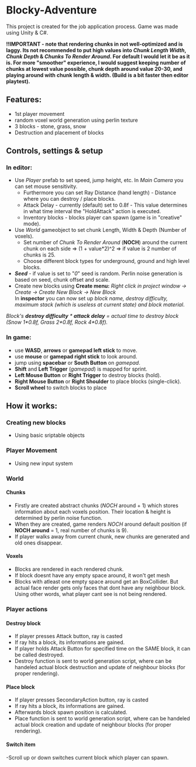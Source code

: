 # Blocky-Adventure

This project is created for the job application process. Game was made using Unity & C#.

**!!IMPORTANT - note that rendering chunks in not well-optimized and is laggy. Its not recommended to put high values into *Chunk Length Width*, *Chunk Depth* & *Chunks To Render Around*. For default I would let it be as it is. For more "smoother" experience, I would suggest keeping number of chunks at lowest value possible, chunk depth around value 20-30, and playing around with chunk length & width. (Build is a bit faster then editor playtest).**

## Features:

- 1st player movement
- random voxel world generation using perlin texture
- 3 blocks - stone, grass, snow
- Destruction and placement of blocks

## Controls, settings & setup

### In editor:

- Use *Player* prefab to set speed, jump height, etc. In *Main Camera* you can set mouse sensitivity.
  - Furthermore you can set Ray Distance (hand length) - Distance where you can destroy / place blocks.
  - Attack Delay - currently (default) set to 0.8f - This value determines in what time interval the "HoldAttack" action is executed.
  - Inventory blocks - blocks player can spawn (game is in "creative" mode).
- Use *World* gameobject to set chunk Length, Width & Depth (Number of voxels).
  - Set number of *Chunk To Render Around* (**NOCH**) around the current chunk on each side  => (1 + value\*2)^2 => if value is 2 number of chunks is 25.
  - Choose different block types for underground, ground and high level blocks.
- ***Seed*** - if value is set to "*0*" seed is random. Perlin noise generation is based on seed, chunk offset and scale.
- Create new blocks using **Create menu:** *Right click in project window -> Create -> Create New Block -> New Block*<br/>In **inspector** you can now set up *block name, destroy difficulty, maximum stack (which is useless at current state) and block material*.
 
*Block's **destroy difficulty** \* **attack delay** = actual time to destroy block (Snow 1\*0.8f, Grass 2\*0.8f, Rock 4\*0.8f).*

### In game:

- use **WASD**, **arrows** or **gamepad left stick** to move.
- use **mouse** or **gamepad right stick** to look around.
- jump using **spacebar** or **South Button** on *gamepad*.
- **Shift** and **Left Trigger** (*gamepad*) is mapped for sprint.
- **Left Mouse Button** or **Right Trigger** to destroy blocks (hold).
- **Right Mouse Button** or **Right Shoulder** to place blocks (single-click).
- **Scroll wheel** to switch blocks to place

## How it works:

### Creating new blocks

- Using basic sriptable objects

### Player Movement

- Using new input system

### World

#### Chunks

- Firstly are created abstract chunks (*NOCH* around + 1) which stores information about each voxels position. Their location & height is determined by perlin noise function.
- When they are created, game renders *NOCH* around default position (if **NOCH around** = 1, real number of chunks is 9).
- If player walks away from current chunk, new chunks are generated and old ones disappear.

#### Voxels

- Blocks are rendered in each rendered chunk.
- If block doesnt have any empty space around, it won't get mesh
- Blocks with atleast one empty space around get an BoxCollider. But actual face render gets only faces that dont have any neighbour block. Using other words, what player cant see is not being rendered.

### Player actions

#### Destroy block

- If player presses Attack button, ray is casted
- If ray hits a block, its informations are gained.
- If player holds Attack Button for specified time on the SAME block, it can be called destroyed.
- Destroy function is sent to world generation script, where can be handeled actual block destruction and update of neighbour blocks (for proper rendering).

#### Place block

- If player presses SecondaryAction button, ray is casted
- If ray hits a block, its informations are gained.
- Afterwards block spawn position is calculated.
- Place function is sent to world generation script, where can be handeled actual block creation and update of neighbour blocks (for proper rendering).

#### Switch item

-Scroll up or down switches current block which player can spawn.